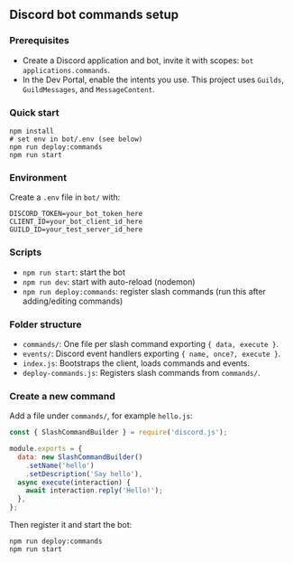 ## Discord bot commands setup

### Prerequisites
- Create a Discord application and bot, invite it with scopes: `bot applications.commands`.
- In the Dev Portal, enable the intents you use. This project uses `Guilds`, `GuildMessages`, and `MessageContent`.

### Quick start

```
npm install
# set env in bot/.env (see below)
npm run deploy:commands
npm run start
```

### Environment
Create a `.env` file in `bot/` with:

```
DISCORD_TOKEN=your_bot_token_here
CLIENT_ID=your_bot_client_id_here
GUILD_ID=your_test_server_id_here
```

### Scripts
- `npm run start`: start the bot
- `npm run dev`: start with auto-reload (nodemon)
- `npm run deploy:commands`: register slash commands (run this after adding/editing commands)

### Folder structure
- `commands/`: One file per slash command exporting `{ data, execute }`.
- `events/`: Discord event handlers exporting `{ name, once?, execute }`.
- `index.js`: Bootstraps the client, loads commands and events.
- `deploy-commands.js`: Registers slash commands from `commands/`.

### Create a new command
Add a file under `commands/`, for example `hello.js`:

```js
const { SlashCommandBuilder } = require('discord.js');

module.exports = {
  data: new SlashCommandBuilder()
    .setName('hello')
    .setDescription('Say hello'),
  async execute(interaction) {
    await interaction.reply('Hello!');
  },
};
```

Then register it and start the bot:

```
npm run deploy:commands
npm run start
```





